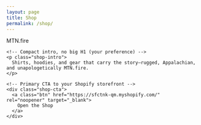 ```yaml
---
layout: page
title: Shop
permalink: /shop/
---
```


<section class="shop">
  <div class="wrap">
    <!-- Section label + rule (matches your site style) -->
    <div class="section-label">MTN.fire</div>
    <div class="section-rule"></div>

    <!-- Compact intro, no big H1 (your preference) -->
    <p class="shop-intro">
      Shirts, hoodies, and gear that carry the story—rugged, Appalachian, and unapologetically MTN.fire.
    </p>

    <!-- Primary CTA to your Shopify storefront -->
    <div class="shop-cta">
      <a class="btn" href="https://sfctnk-qm.myshopify.com/" rel="noopener" target="_blank">
        Open the Shop
      </a>
    </div>

